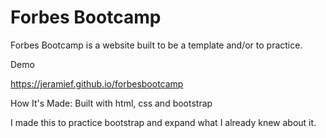 # Forbes Bootcamp
Forbes Bootcamp is a website built to be a template and/or to practice.

Demo

https://jeramief.github.io/forbesbootcamp


How It's Made:
Built with html, css and bootstrap

I made this to practice bootstrap and expand what I already knew about it.

